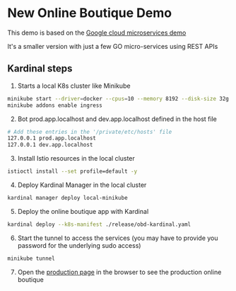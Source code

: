 # New Online Boutique Demo

This demo is based on the [Google cloud microservices demo](https://github.com/GoogleCloudPlatform/microservices-demo) 

It's a smaller version with just a few GO micro-services using REST APIs

## Kardinal steps

1. Starts a local K8s cluster like Minikube

```bash
minikube start --driver=docker --cpus=10 --memory 8192 --disk-size 32g
minikube addons enable ingress
```

2. Bot prod.app.localhost and dev.app.localhost defined in the host file
```bash
# Add these entries in the '/private/etc/hosts' file
127.0.0.1 prod.app.localhost
127.0.0.1 dev.app.localhost
```

3. Install Istio resources in the local cluster

```bash
istioctl install --set profile=default -y
```

4. Deploy Kardinal Manager in the local cluster

```bash
kardinal manager deploy local-minikube
```

5. Deploy the online boutique app with Kardinal

```bash
kardinal deploy --k8s-manifest ./release/obd-kardinal.yaml
```

6. Start the tunnel to access the services (you may have to provide you password for the underlying sudo access)
```bash
minikube tunnel
```

7. Open the [production page](http://prod.app.localhost/) in the browser to see the production online boutique
